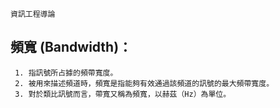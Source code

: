 ```
資訊工程導論
```
## 頻寬 (Bandwidth)：
```
 1. 指訊號所占據的頻帶寬度。
 2. 被用來描述頻道時，頻寬是指能夠有效通過該頻道的訊號的最大頻帶寬度。
 3. 對於類比訊號而言，帶寬又稱為頻寬，以赫茲（Hz）為單位。
```
